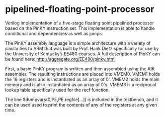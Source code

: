 # pipelined-floating-point-processor
Verilog implementation of a five-stage floating point pipelined processor based on the PinKY instruction set. This implementation is able to handle conditional and dependencies as well as jumps. 

The PinKY assembly language is a simple architecture with a variety of similarities to ARM that was built by Prof. Hank Dietz specifically for use by the University of Kentucky’s EE480 courses. A full description of PinKY can be found here: http://aggregate.org/EE480/pinky.html

First, a basic PinKY program is written and then assembled using the AIK assembler. The resulting instructions are placed into VMEM0. VMEM1 holds the 16 registers and is instantiated as an array of 0'. VMEM2 holds the main memory and is also instantiated as an array of 0's. VMEM3 is a reciprocal lookup table specifically used for the recf function. 

The line $dumpvars(0,PE,PE.regfile[...]) is included in the testbench, and it can be used used to print the contents of any of the registers at any given time.
